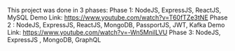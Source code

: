 This project was done in 3 phases: 
 Phase 1: NodeJS, ExpressJS, ReactJS, MySQL
           Demo Link: https://www.youtube.com/watch?v=T60fTZe3tNE
 Phase 2 : NodeJS, ExpressJS, ReactJS, MongoDB, PassportJS, JWT, Kafka
           Demo Link: https://www.youtube.com/watch?v=-Wn5MnilLVU
 Phase 3: NodeJS, ExpressJS , MongoDB, GraphQL 
